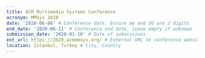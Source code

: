 ```yaml
---
title: ACM Multimedia Systems Conference
acronym: MMSys 2020
date: '2020-06-08' # Conference date. Ensure mm and dd are 2 digits
end_date: '2020-06-11' # Conference end date, leave empty if unknown
submission_date: '2020-01-10' # Date of submissions
ext_url: https://2020.acmmmsys.org/ # External URL to conference website
location: Istanbul, Turkey # City, Country
---
```

